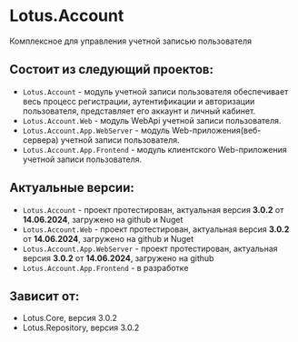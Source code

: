 # Lotus.Account
Комплексное для управления учетной записью пользователя

## Состоит из следующий проектов:
 - `Lotus.Account` - модуль учетной записи пользователя обеспечивает весь процесс регистрации, аутентификации и авторизации пользователя, представляет его аккаунт и личный кабинет.
 - `Lotus.Account.Web` - модуль WebApi учетной записи пользователя.
 - `Lotus.Account.App.WebServer` - модуль Web-приложения(веб-сервера) учетной записи пользователя.
 - `Lotus.Account.App.Frontend` - модуль клиентского Web-приложения учетной записи пользователя.

## Актуальные версии:
 - `Lotus.Account` - проект протестирован, актуальная версия **3.0.2** от **14.06.2024**, загружено на github и Nuget
 - `Lotus.Account.Web` - проект протестирован, актуальная версия **3.0.2** от **14.06.2024**, загружено на github и Nuget
 - `Lotus.Account.App.WebServer` - проект протестирован, актуальная версия **3.0.2** от **14.06.2024**, загружено на github
 - `Lotus.Account.App.Frontend` -  в разработке

## Зависит от:
 - Lotus.Core, версия 3.0.2
 - Lotus.Repository, версия 3.0.2
